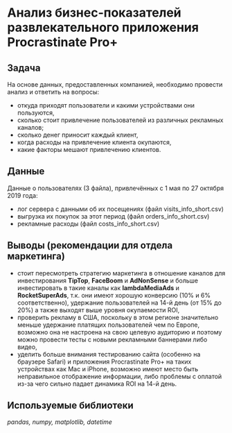 # Анализ бизнес-показателей развлекательного приложения Procrastinate Pro+

## Задача

На основе данных, предоставленных компанией, необходимо провести анализ и ответить на вопросы:
- откуда приходят пользователи и какими устройствами они пользуются,
- сколько стоит привлечение пользователей из различных рекламных каналов;
- сколько денег приносит каждый клиент,
- когда расходы на привлечение клиента окупаются,
- какие факторы мешают привлечению клиентов.

## Данные

Данные о пользователях (3 файла), привлечённых с 1 мая по 27 октября 2019 года:

- лог сервера с данными об их посещениях (файл visits_info_short.csv)
- выгрузка их покупок за этот период (файл orders_info_short.csv)
- рекламные расходы (файл costs_info_short.csv)

## Выводы (рекомендации для отдела маркетинга)

- стоит пересмотреть стратегию маркетинга в отношение каналов для инвестирования **TipTop**, **FaceBoom** и **AdNonSense** и больше инвестировать в такие каналы как **lambdaMediaAds** и **RocketSuperAds**, т.к. они имеют хорошую конверсию (10% и 6% соответственно), удержание пользователей на 14-й день (от 15% до 20%) а также выходят выше уровня окупаемости ROI,
- проверить рекламу в США, поскольку в этом регионе значительно меньше удержание платящих пользователей чем по Европе, возможно она не настроена на свою целевую аудиторию и поэтому можно провести тесты с новыми рекламными баннерами либо видео,
- уделить больше внимания тестированию сайта (особенно на браузере Safari) и приложения Procrastinate Pro+ на таких устройствах как Mac и iPhone, возможно имеют место быть неправильное отображение информации, либо проблемы с оплатой из-за чего сильно падает динамика ROI на 14-й день.

## Используемые библиотеки

*pandas, numpy, matplotlib, datetime*
